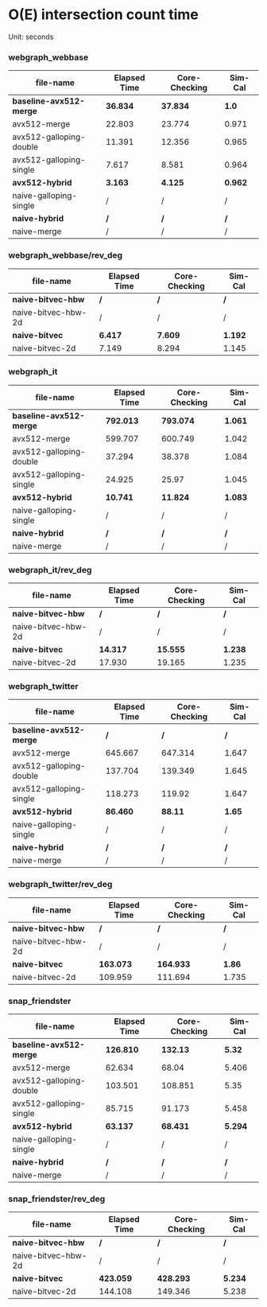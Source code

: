 # O(E) intersection count time


Unit: seconds


### webgraph_webbase

file-name | Elapsed Time | Core-Checking | Sim-Cal
--- | --- | --- | ---
**baseline-avx512-merge** | **36.834** | **37.834** | **1.0**
avx512-merge | 22.803 | 23.774 | 0.971
avx512-galloping-double | 11.391 | 12.356 | 0.965
avx512-galloping-single | 7.617 | 8.581 | 0.964
**avx512-hybrid** | **3.163** | **4.125** | **0.962**
naive-galloping-single | / | / | /
**naive-hybrid** | **/** | **/** | **/**
naive-merge | / | / | /


### webgraph_webbase/rev_deg

file-name | Elapsed Time | Core-Checking | Sim-Cal
--- | --- | --- | ---
**naive-bitvec-hbw** | **/** | **/** | **/**
naive-bitvec-hbw-2d | / | / | /
**naive-bitvec** | **6.417** | **7.609** | **1.192**
naive-bitvec-2d | 7.149 | 8.294 | 1.145


### webgraph_it

file-name | Elapsed Time | Core-Checking | Sim-Cal
--- | --- | --- | ---
**baseline-avx512-merge** | **792.013** | **793.074** | **1.061**
avx512-merge | 599.707 | 600.749 | 1.042
avx512-galloping-double | 37.294 | 38.378 | 1.084
avx512-galloping-single | 24.925 | 25.97 | 1.045
**avx512-hybrid** | **10.741** | **11.824** | **1.083**
naive-galloping-single | / | / | /
**naive-hybrid** | **/** | **/** | **/**
naive-merge | / | / | /


### webgraph_it/rev_deg

file-name | Elapsed Time | Core-Checking | Sim-Cal
--- | --- | --- | ---
**naive-bitvec-hbw** | **/** | **/** | **/**
naive-bitvec-hbw-2d | / | / | /
**naive-bitvec** | **14.317** | **15.555** | **1.238**
naive-bitvec-2d | 17.930 | 19.165 | 1.235


### webgraph_twitter

file-name | Elapsed Time | Core-Checking | Sim-Cal
--- | --- | --- | ---
**baseline-avx512-merge** | **/** | **/** | **/**
avx512-merge | 645.667 | 647.314 | 1.647
avx512-galloping-double | 137.704 | 139.349 | 1.645
avx512-galloping-single | 118.273 | 119.92 | 1.647
**avx512-hybrid** | **86.460** | **88.11** | **1.65**
naive-galloping-single | / | / | /
**naive-hybrid** | **/** | **/** | **/**
naive-merge | / | / | /


### webgraph_twitter/rev_deg

file-name | Elapsed Time | Core-Checking | Sim-Cal
--- | --- | --- | ---
**naive-bitvec-hbw** | **/** | **/** | **/**
naive-bitvec-hbw-2d | / | / | /
**naive-bitvec** | **163.073** | **164.933** | **1.86**
naive-bitvec-2d | 109.959 | 111.694 | 1.735


### snap_friendster

file-name | Elapsed Time | Core-Checking | Sim-Cal
--- | --- | --- | ---
**baseline-avx512-merge** | **126.810** | **132.13** | **5.32**
avx512-merge | 62.634 | 68.04 | 5.406
avx512-galloping-double | 103.501 | 108.851 | 5.35
avx512-galloping-single | 85.715 | 91.173 | 5.458
**avx512-hybrid** | **63.137** | **68.431** | **5.294**
naive-galloping-single | / | / | /
**naive-hybrid** | **/** | **/** | **/**
naive-merge | / | / | /


### snap_friendster/rev_deg

file-name | Elapsed Time | Core-Checking | Sim-Cal
--- | --- | --- | ---
**naive-bitvec-hbw** | **/** | **/** | **/**
naive-bitvec-hbw-2d | / | / | /
**naive-bitvec** | **423.059** | **428.293** | **5.234**
naive-bitvec-2d | 144.108 | 149.346 | 5.238